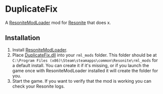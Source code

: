 # DuplicateFix

A [ResoniteModLoader](https://github.com/resonite-modding-group/ResoniteModLoader) mod for [Resonite](https://resonite.com/) that does x.

## Installation
1. Install [ResoniteModLoader](https://github.com/resonite-modding-group/ResoniteModLoader).
1. Place [DuplicateFix.dll](https://github.com/art0007i/DuplicateFix/releases/latest/download/DuplicateFix.dll) into your `rml_mods` folder. This folder should be at `C:\Program Files (x86)\Steam\steamapps\common\Resonite\rml_mods` for a default install. You can create it if it's missing, or if you launch the game once with ResoniteModLoader installed it will create the folder for you.
1. Start the game. If you want to verify that the mod is working you can check your Resonite logs.
